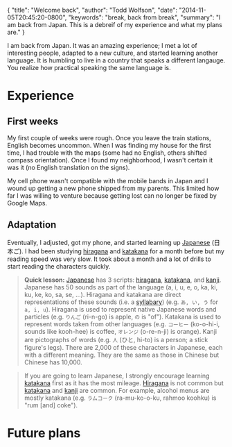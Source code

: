 {
  "title": "Welcome back",
  "author": "Todd Wolfson",
  "date": "2014-11-05T20:45:20-0800",
  "keywords": "break, back from break",
  "summary": "I am back from Japan. This is a debreif of my experience and what my plans are."
}

I am back from Japan. It was an amazing experience; I met a lot of interesting people, adapted to a new culture, and started learning another language. It is humbling to live in a country that speaks a different langauge. You realize how practical speaking the same language is.

# Experience
## First weeks
My first couple of weeks were rough. Once you leave the train stations, English becomes uncommon. When I was finding my house for the first time, I had trouble with the maps (some had no English, others shifted compass orientation). Once I found my neighborhood, I wasn't certain it was it (no English translation on the signs).

My cell phone wasn't compatible with the mobile bands in Japan and I wound up getting a new phone shipped from my parents. This limited how far I was willing to venture because getting lost can no longer be fixed by Google Maps.

## Adaptation
Eventually, I adjusted, got my phone, and started learning up [Japanese][] (日本ご). I had been studying [hiragana][] and [katakana][] for a month before but my reading speed was very slow. It took about a month and a lot of drills to start reading the characters quickly.

> **Quick lesson:** [Japanese][] has 3 scripts: [hiragana][], [katakana][], and [kanji][]. Japanese has 50 sounds as part of the language (a, i, u, e, o, ka, ki, ku, ke, ko, sa, se, ...). Hiragana and katakana are direct representations of these sounds (i.e. a [syllabary][]) (e.g. `あ, い, う` for `a, i, u`). Hiragana is used to represent native Japanese words and particles (e.g. `りんご` (ri-n-go) is apple, `の` is "of"). Katakana is used to represent words taken from other languages (e.g. `コーヒー` (ko-o-hi-i, sounds like kooh-hee) is coffee, `オレンジ` (o-re-n-ji) is orange). Kanji are pictographs of words (e.g. `人` (ひと, hi-to) is a person; a stick figure's legs). There are 2,000 of these characters in Japanese, each with a different meaning. They are the same as those in Chinese but Chinese has 10,000.

> If you are going to learn Japanese, I strongly encourage learning [katakana][] first as it has the most mileage. [Hiragana][] is not common but [katakana][] and [kanji][] are common. For example, alcohol menus are mostly katakana (e.g. `ラムコーク` (ra-mu-ko-o-ku, rahmoo koohku) is "rum [and] coke").

[Japanese]: http://en.wikipedia.org/wiki/Japanese_language
[hiragana]: http://en.wikipedia.org/wiki/Hiragana
[katakana]: http://en.wikipedia.org/wiki/Katakana
[kanji]: http://en.wikipedia.org/wiki/Kanji
[syllabary]: http://en.wikipedia.org/wiki/Syllabary

# Future plans
